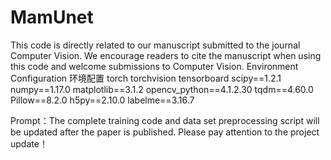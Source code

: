 # MamUnet
This code is directly related to our manuscript submitted to the journal Computer Vision. We encourage readers to cite the manuscript when using this code and welcome submissions to Computer Vision.
Environment Configuration
环境配置
torch
torchvision
tensorboard
scipy==1.2.1
numpy==1.17.0
matplotlib==3.1.2
opencv_python==4.1.2.30
tqdm==4.60.0
Pillow==8.2.0
h5py==2.10.0
labelme==3.16.7

Prompt：The complete training code and data set preprocessing script will be updated after the paper is published. Please pay attention to the project update！
